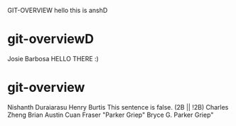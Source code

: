 

GIT-OVERVIEW
hello this is anshD

# git-overviewD
Josie Barbosa
HELLO THERE :)
# git-overview
Nishanth Duraiarasu
Henry Burtis
This sentence is false.
(2B || !2B)
Charles Zheng
Brian Austin
Cuan Fraser
"Parker Griep"
Bryce G.
Parker Griep"
